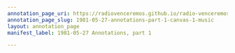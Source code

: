 ```yaml
---
annotation_page_uri: https://radiovenceremos.github.io/radio-venceremos-english/annotations/1981-05-27-annotations-part-1-canvas-1-music.json
annotation_page_slug: 1981-05-27-annotations-part-1-canvas-1-music
layout: annotation_page
manifest_label: 1981-05-27 Annotations, part 1

---
```

